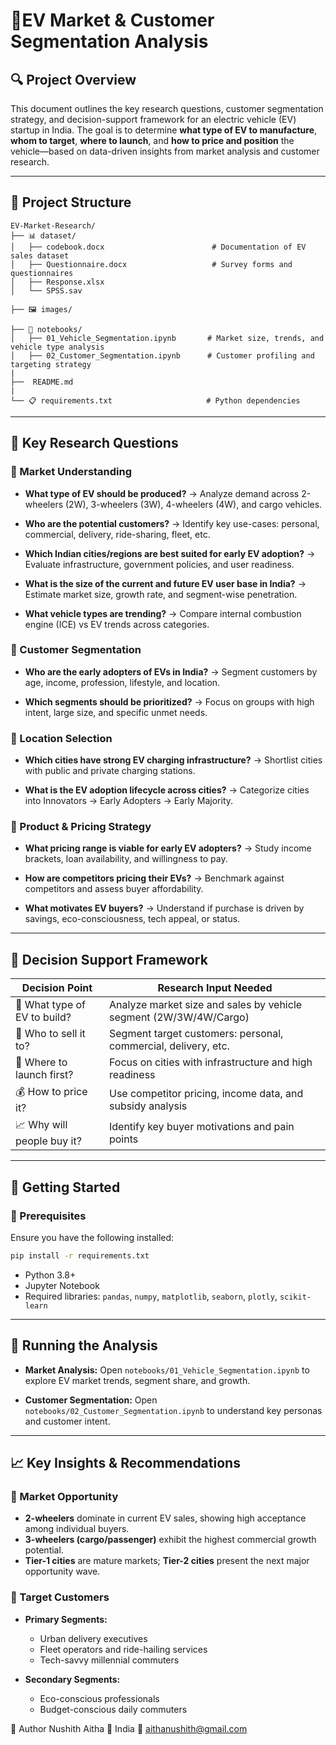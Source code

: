 # 📘EV Market & Customer Segmentation Analysis

## 🔍 Project Overview

This document outlines the key research questions, customer segmentation strategy, and decision-support framework for an electric vehicle (EV) startup in India. The goal is to determine **what type of EV to manufacture**, **whom to target**, **where to launch**, and **how to price and position** the vehicle—based on data-driven insights from market analysis and customer research.

---

## 📁 Project Structure

```
EV-Market-Research/
├── 📊 dataset/
│   ├── codebook.docx                        # Documentation of EV sales dataset
│   ├── Questionnaire.docx                   # Survey forms and questionnaires
│   ├── Response.xlsx 
│   └── SPSS.sav
                       
├── 🖼️ images/

├── 📓 notebooks/
│   ├── 01_Vehicle_Segmentation.ipynb       # Market size, trends, and vehicle type analysis
│   ├── 02_Customer_Segmentation.ipynb      # Customer profiling and targeting strategy
|            
├──  README.md
|
└── 📋 requirements.txt                     # Python dependencies
```

---

## 🧩 Key Research Questions

### 🚙 Market Understanding

* **What type of EV should be produced?**
  → Analyze demand across 2-wheelers (2W), 3-wheelers (3W), 4-wheelers (4W), and cargo vehicles.

* **Who are the potential customers?**
  → Identify key use-cases: personal, commercial, delivery, ride-sharing, fleet, etc.

* **Which Indian cities/regions are best suited for early EV adoption?**
  → Evaluate infrastructure, government policies, and user readiness.

* **What is the size of the current and future EV user base in India?**
  → Estimate market size, growth rate, and segment-wise penetration.

* **What vehicle types are trending?**
  → Compare internal combustion engine (ICE) vs EV trends across categories.

### 👤 Customer Segmentation

* **Who are the early adopters of EVs in India?**
  → Segment customers by age, income, profession, lifestyle, and location.

* **Which segments should be prioritized?**
  → Focus on groups with high intent, large size, and specific unmet needs.

### 📍 Location Selection

* **Which cities have strong EV charging infrastructure?**
  → Shortlist cities with public and private charging stations.

* **What is the EV adoption lifecycle across cities?**
  → Categorize cities into Innovators → Early Adopters → Early Majority.

### 💸 Product & Pricing Strategy

* **What pricing range is viable for early EV adopters?**
  → Study income brackets, loan availability, and willingness to pay.

* **How are competitors pricing their EVs?**
  → Benchmark against competitors and assess buyer affordability.

* **What motivates EV buyers?**
  → Understand if purchase is driven by savings, eco-consciousness, tech appeal, or status.

---

## 🎯 Decision Support Framework

| Decision Point               | Research Input Needed                                             |
| ---------------------------- | ----------------------------------------------------------------- |
| 🚗 What type of EV to build? | Analyze market size and sales by vehicle segment (2W/3W/4W/Cargo) |
| 👥 Who to sell it to?        | Segment target customers: personal, commercial, delivery, etc.    |
| 📍 Where to launch first?    | Focus on cities with infrastructure and high readiness            |
| 💰 How to price it?          | Use competitor pricing, income data, and subsidy analysis         |
| 📈 Why will people buy it?   | Identify key buyer motivations and pain points                    |

---

## 🚀 Getting Started

### 🔧 Prerequisites

Ensure you have the following installed:

```bash
pip install -r requirements.txt
```

* Python 3.8+
* Jupyter Notebook
* Required libraries: `pandas`, `numpy`, `matplotlib`, `seaborn`, `plotly`, `scikit-learn`

---

## 🧪 Running the Analysis

* **Market Analysis:**
  Open `notebooks/01_Vehicle_Segmentation.ipynb` to explore EV market trends, segment share, and growth.

* **Customer Segmentation:**
  Open `notebooks/02_Customer_Segmentation.ipynb` to understand key personas and customer intent.

---

## 📈 Key Insights & Recommendations

### 🧭 Market Opportunity

* **2-wheelers** dominate in current EV sales, showing high acceptance among individual buyers.
* **3-wheelers (cargo/passenger)** exhibit the highest commercial growth potential.
* **Tier-1 cities** are mature markets; **Tier-2 cities** present the next major opportunity wave.

### 🎯 Target Customers

* **Primary Segments:**

  * Urban delivery executives
  * Fleet operators and ride-hailing services
  * Tech-savvy millennial commuters

* **Secondary Segments:**

  * Eco-conscious professionals
  * Budget-conscious daily commuters

🙋 Author
Nushith Aitha
📍 India
📧 aithanushith@gmail.com
